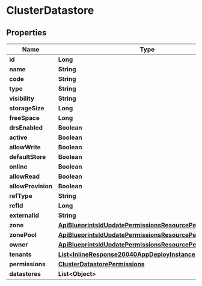 

# ClusterDatastore

## Properties

Name | Type | Description | Notes
------------ | ------------- | ------------- | -------------
**id** | **Long** |  |  [optional]
**name** | **String** |  |  [optional]
**code** | **String** |  |  [optional]
**type** | **String** |  |  [optional]
**visibility** | **String** |  |  [optional]
**storageSize** | **Long** |  |  [optional]
**freeSpace** | **Long** |  |  [optional]
**drsEnabled** | **Boolean** |  |  [optional]
**active** | **Boolean** |  |  [optional]
**allowWrite** | **Boolean** |  |  [optional]
**defaultStore** | **Boolean** |  |  [optional]
**online** | **Boolean** |  |  [optional]
**allowRead** | **Boolean** |  |  [optional]
**allowProvision** | **Boolean** |  |  [optional]
**refType** | **String** |  |  [optional]
**refId** | **Long** |  |  [optional]
**externalId** | **String** |  |  [optional]
**zone** | [**ApiBlueprintsIdUpdatePermissionsResourcePermissionSites**](ApiBlueprintsIdUpdatePermissionsResourcePermissionSites.md) |  |  [optional]
**zonePool** | [**ApiBlueprintsIdUpdatePermissionsResourcePermissionSites**](ApiBlueprintsIdUpdatePermissionsResourcePermissionSites.md) |  |  [optional]
**owner** | [**ApiBlueprintsIdUpdatePermissionsResourcePermissionSites**](ApiBlueprintsIdUpdatePermissionsResourcePermissionSites.md) |  |  [optional]
**tenants** | [**List&lt;InlineResponse20040AppDeployInstance&gt;**](InlineResponse20040AppDeployInstance.md) |  |  [optional]
**permissions** | [**ClusterDatastorePermissions**](ClusterDatastorePermissions.md) |  |  [optional]
**datastores** | **List&lt;Object&gt;** |  |  [optional]



